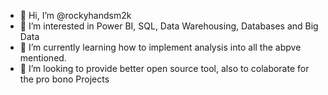 - 👋 Hi, I’m @rockyhandsm2k
- 👀 I’m interested in Power BI, SQL, Data Warehousing, Databases and Big Data
- 🌱 I’m currently learning how to implement analysis into all the abpve mentioned.
- 💞️ I’m looking to provide better open source tool, also to colaborate for the pro bono Projects

<!---
rockyhandsm2k/rockyhandsm2k is a ✨ special ✨ repository because its `README.md` (this file) appears on your GitHub profile.
--->
